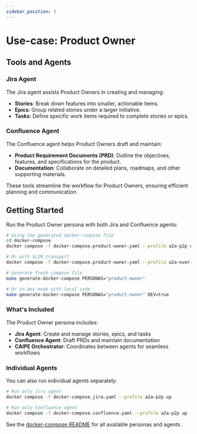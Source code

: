 ```yaml
---
sidebar_position: 3
---
```


# Use-case: Product Owner

## Tools and Agents

### Jira Agent
The Jira agent assists Product Owners in creating and managing:
- **Stories**: Break down features into smaller, actionable items.
- **Epics**: Group related stories under a larger initiative.
- **Tasks**: Define specific work items required to complete stories or epics.

### Confluence Agent
The Confluence agent helps Product Owners draft and maintain:
- **Product Requirement Documents (PRD)**: Outline the objectives, features, and specifications for the product.
- **Documentation**: Collaborate on detailed plans, roadmaps, and other supporting materials.

These tools streamline the workflow for Product Owners, ensuring efficient planning and communication.

## Getting Started

Run the Product Owner persona with both Jira and Confluence agents:

```bash
# Using the generated docker-compose file
cd docker-compose
docker compose -f docker-compose.product-owner.yaml --profile a2a-p2p up

# Or with SLIM transport
docker compose -f docker-compose.product-owner.yaml --profile a2a-over-slim up

# Generate fresh compose file
make generate-docker-compose PERSONAS="product-owner"

# Or in dev mode with local code
make generate-docker-compose PERSONAS="product-owner" DEV=true
```

### What's Included

The Product Owner persona includes:
- **Jira Agent**: Create and manage stories, epics, and tasks
- **Confluence Agent**: Draft PRDs and maintain documentation
- **CAIPE Orchestrator**: Coordinates between agents for seamless workflows

### Individual Agents

You can also run individual agents separately:

```bash
# Run only Jira agent
docker compose -f docker-compose.jira.yaml --profile a2a-p2p up

# Run only Confluence agent
docker compose -f docker-compose.confluence.yaml --profile a2a-p2p up
```

See the [docker-compose README](../../../docker-compose/README.md) for all available personas and agents.